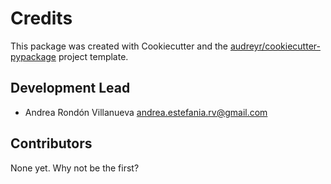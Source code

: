 # Credits

This package was created with Cookiecutter and the [audreyr/cookiecutter-pypackage](https://github.com/audreyr/cookiecutter-pypackage) project template.

## Development Lead

* Andrea Rondón Villanueva <andrea.estefania.rv@gmail.com>

## Contributors

None yet. Why not be the first?

